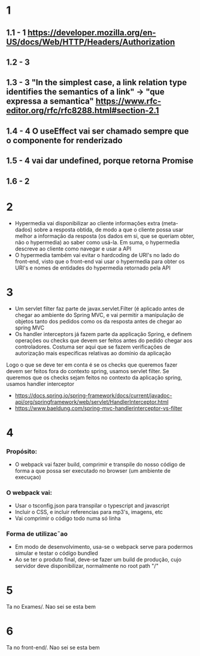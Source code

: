 # 1

## 1.1 - 1 https://developer.mozilla.org/en-US/docs/Web/HTTP/Headers/Authorization

## 1.2 - 3

## 1.3 - 3 "In the simplest case, a link relation type identifies the semantics of a link" -> "que expressa a semantica" https://www.rfc-editor.org/rfc/rfc8288.html#section-2.1

## 1.4 - 4 O useEffect vai ser chamado sempre que o componente for renderizado

## 1.5 - 4 vai dar undefined, porque retorna Promise<Response>

## 1.6 - 2

# 2
- Hypermedia vai disponibilizar ao cliente informações extra (meta-dados) sobre a resposta obtida, de modo a que o cliente possa usar melhor a informação da 
resposta (os dados em si, que se queriam obter, não o hypermedia) ao saber como usá-la. Em suma, o hypermedia descreve ao cliente como navegar e usar a API
- O hypermedia também vai evitar o hardcoding de URI's no lado do front-end, visto que o front-end vai usar o hypermedia para obter os URI's e nomes de
entidades do hypermedia retornado pela API

# 3
- Um servlet filter faz parte de javax.servlet.Filter (é aplicado antes de chegar ao ambiente do Spring MVC, 
e vai permitir a manipulação de objetos tanto dos pedidos como os da resposta antes de chegar ao spring MVC
- Os handler interceptors já fazem parte da applicação Spring, e definem operações ou checks que devem ser feitos antes do pedido
chegar aos controladores. Costuma ser aqui que se fazem verificações de autorização mais especificas relativas ao domínio da aplicação

Logo o que se deve ter em conta é se os checks que queremos fazer devem ser feitos fora do contexto spring,
usamos servlet filter.
Se queremos que os checks sejam feitos no contexto da aplicação spring, usamos handler interceptor

- https://docs.spring.io/spring-framework/docs/current/javadoc-api/org/springframework/web/servlet/HandlerInterceptor.html
- https://www.baeldung.com/spring-mvc-handlerinterceptor-vs-filter

# 4 
### Propósito:
- O webpack vai fazer build, comprimir e transpile do nosso código de forma a que possa ser executado no browser (um ambiente de execuçao)
### O webpack vai:
- Usar o tsconfig.json para transpilar o typescript and javascript
- Incluir o CSS, e incluir referencias para mp3's, imagens, etc
- Vai comprimir o código todo numa só linha

### Forma de utilizac˜ao
- Em modo de desenvolvimento, usa-se o webpack serve para podermos simular e testar o códígo bundled
- Ao se ter o produto final, deve-se fazer um build de produção, cujo servidor deve disponibilizar, normalmente no root path "/"

# 5
Ta no Exames/. Nao sei se esta bem

# 6
Ta no front-end/. Nao sei se esta bem


